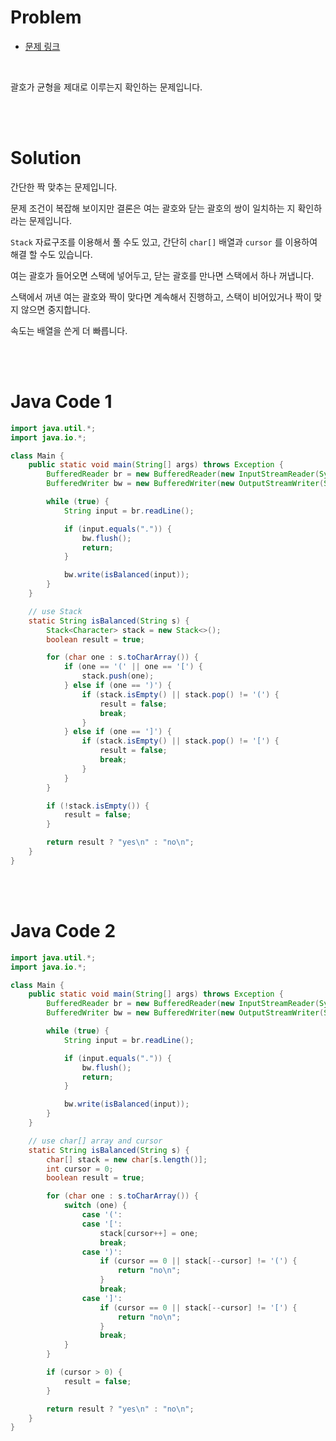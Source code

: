 # Problem

- [문제 링크](https://www.acmicpc.net/problem/4949)

<br>

괄호가 균형을 제대로 이루는지 확인하는 문제입니다.

<br><br>

# Solution

간단한 짝 맞추는 문제입니다.

문제 조건이 복잡해 보이지만 결론은 여는 괄호와 닫는 괄호의 쌍이 일치하는 지 확인하라는 문제입니다.

`Stack` 자료구조를 이용해서 풀 수도 있고, 간단히 `char[]` 배열과 `cursor` 를 이용하여 해결 할 수도 있습니다.

여는 괄호가 들어오면 스택에 넣어두고, 닫는 괄호를 만나면 스택에서 하나 꺼냅니다.

스택에서 꺼낸 여는 괄호와 짝이 맞다면 계속해서 진행하고, 스택이 비어있거나 짝이 맞지 않으면 중지합니다.

속도는 배열을 쓴게 더 빠릅니다.

<br><br>

# Java Code 1

```java
import java.util.*;
import java.io.*;

class Main {
    public static void main(String[] args) throws Exception {
        BufferedReader br = new BufferedReader(new InputStreamReader(System.in));
        BufferedWriter bw = new BufferedWriter(new OutputStreamWriter(System.out));

        while (true) {
            String input = br.readLine();

            if (input.equals(".")) {
                bw.flush();
                return;
            }

            bw.write(isBalanced(input));
        }
    }

    // use Stack
    static String isBalanced(String s) {
        Stack<Character> stack = new Stack<>();
        boolean result = true;

        for (char one : s.toCharArray()) {
            if (one == '(' || one == '[') {
                stack.push(one);
            } else if (one == ')') {
                if (stack.isEmpty() || stack.pop() != '(') {
                    result = false;
                    break;
                }
            } else if (one == ']') {
                if (stack.isEmpty() || stack.pop() != '[') {
                    result = false;
                    break;
                }
            }
        }

        if (!stack.isEmpty()) {
            result = false;
        }

        return result ? "yes\n" : "no\n";
    }
}
```

<br><br>

# Java Code 2

```java
import java.util.*;
import java.io.*;

class Main {
    public static void main(String[] args) throws Exception {
        BufferedReader br = new BufferedReader(new InputStreamReader(System.in));
        BufferedWriter bw = new BufferedWriter(new OutputStreamWriter(System.out));

        while (true) {
            String input = br.readLine();

            if (input.equals(".")) {
                bw.flush();
                return;
            }

            bw.write(isBalanced(input));
        }
    }

    // use char[] array and cursor
    static String isBalanced(String s) {
        char[] stack = new char[s.length()];
        int cursor = 0;
        boolean result = true;

        for (char one : s.toCharArray()) {
            switch (one) {
                case '(':
                case '[':
                    stack[cursor++] = one;
                    break;
                case ')':
                    if (cursor == 0 || stack[--cursor] != '(') {
                        return "no\n";
                    }
                    break;
                case ']':
                    if (cursor == 0 || stack[--cursor] != '[') {
                        return "no\n";
                    }
                    break;
            }
        }

        if (cursor > 0) {
            result = false;
        }

        return result ? "yes\n" : "no\n";
    }
}
```